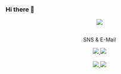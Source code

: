 ### Hi there 👋
<div align=center>
        <img src="https://capsule-render.vercel.app/api?type=transparent&text=[NAEUN's%20Github]&animation=twinkling&fontSize=90&fontColor=f7e600" />

</div>
<!-- <div align=center>
        <p>💪 Platforms & Languages 💪</p>
</div>
<div align="center">
        <img src="https://img.shields.io/badge/JAVA-007396?style=flat&logo=Conda-Forge&logoColor=white" />
        <img src="https://img.shields.io/badge/C++-00599C?style=flat&logo=cplusplus&logoColor=white" />
        <img src="https://img.shields.io/badge/C-A8B9CC?style=flat&logo=c&logoColor=white" />
        <img src="https://img.shields.io/badge/PYTHON-3776AB?style=flat&logo=python&logoColor=white" />
</div> -->
<br>
<div align=center>
        <p> SNS & E-Mail </p>
</div>
<div align=center>
        <a href="mailto::kkkne1017@naver.com">
                <img src="https://img.shields.io/badge/Mail-30B980?style=flat&logo=Gmail&logoColor=white" />
        </a>
        <a href="https://betteree.tistory.com/">
                <img src="https://img.shields.io/badge/Tistroy-000000?style=flat&logo=tistory&logoColor=white" />

</div>
<div align=center>
        <br>
<img src="https://github-readme-stats.vercel.app/api/top-langs/?username=betteree&layout=compact">
<img src="https://github-readme-stats.vercel.app/api?username=betteree&show_icons=true">

